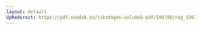 ```yaml
---
layout: default
UpRedirect: https://pdf.swedeb.se/riksdagen-volumeG-pdf/199798/reg_199798/reg_199798_0307.pdf
---
```

